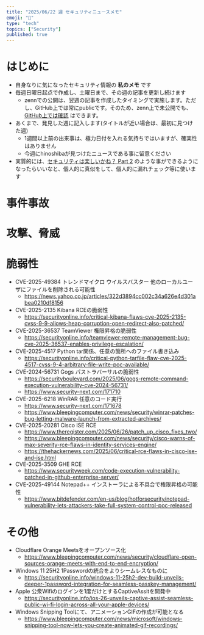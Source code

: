 ```yaml
---
title: "2025/06/22 週 セキュリティニュースメモ"
emoji: "🔖"
type: "tech"
topics: ["Security"]
published: true
---
```


# はじめに
* 自身なりに気になったセキュリティ情報の **私のメモ** です
* 毎週日曜日起点で作成し、土曜日まで、その週の記事を更新し続けます
    * zennでの公開は、翌週の記事を作成したタイミングで実施します。ただし、GitHub上では常にpublicです。そのため、zenn上で未公開でも、[GitHub上では確認](https://github.com/hinoshiba/zenn.dev/tree/main/articles) はできます。
* あくまで、発見した週に記入します(タイトルが近い場合は、最初に見つけた週)
    * 1週間以上前の出来事は、極力日付を入れる気持ちではいますが、確実性はありません
    * 今週にhinoshibaが見つけたニュースである事に留意ください
* 実質的には、[セキュリティは楽しいかね？ Part 2](https://negi.hatenablog.com/) のような事ができるようになったらいいなと、個人的に真似をして、個人的に漏れチェック等に使います

# 事件事故


# 攻撃、脅威


# 脆弱性

* CVE-2025-49384 トレンドマイクロ ウイルスバスター 他のローカルユーザにファイルを削除される可能性
    * https://news.yahoo.co.jp/articles/322d3894cc002c34a626e4d301abea0210df8156
* CVE-2025-2135 Kibana RCEの脆弱性
    * https://securityonline.info/critical-kibana-flaws-cve-2025-2135-cvss-9-9-allows-heap-corruption-open-redirect-also-patched/
* CVE-2025-36537 TeamViewer 権限昇格の脆弱性
    * https://securityonline.info/teamviewer-remote-management-bug-cve-2025-36537-enables-privilege-escalation/
* CVE-2025-4517 Python tar関係、任意の箇所へのファイル書き込み
    * https://securityonline.info/critical-python-tarfile-flaw-cve-2025-4517-cvss-9-4-arbitrary-file-write-poc-available/
* CVE-2024-56731 Gogs パストラバーサルの脆弱性
    * https://securityboulevard.com/2025/06/gogs-remote-command-execution-vulnerability-cve-2024-56731/
    * https://www.security-next.com/171710
* CVE-2025-6218 WinRAR 任意のコード実行
    * https://www.security-next.com/171678
    * https://www.bleepingcomputer.com/news/security/winrar-patches-bug-letting-malware-launch-from-extracted-archives/
* CVE-2025-20281 Cisco ISE RCE
    * https://www.theregister.com/2025/06/26/patch_up_cisco_fixes_two/
    * https://www.bleepingcomputer.com/news/security/cisco-warns-of-max-severity-rce-flaws-in-identity-services-engine/
    * https://thehackernews.com/2025/06/critical-rce-flaws-in-cisco-ise-and-ise.html
* CVE-2025-3509 GHE RCE
    * https://www.securityweek.com/code-execution-vulnerability-patched-in-github-enterprise-server/
* CVE-2025-49144 Notepad++ インストーラによる不具合で権限昇格の可能性
    * https://www.bitdefender.com/en-us/blog/hotforsecurity/notepad-vulnerability-lets-attackers-take-full-system-control-poc-released
# その他

* Cloudflare Orange Meetsをオープンソース化
    * https://www.bleepingcomputer.com/news/security/cloudflare-open-sources-orange-meets-with-end-to-end-encryption/
* Windows 11 25H2 1Passwordの統合をよりシームレスなものに
    * https://securityonline.info/windows-11-25h2-dev-build-unveils-deeper-1password-integration-for-seamless-passkey-management/
* Apple 公衆Wifiのログインを1度だけとするCaptiveAssitを開発中
    * https://securityonline.info/ios-26-unveils-captive-assist-seamless-public-wi-fi-login-across-all-your-apple-devices/
* Windows Snipping Toolにて、アニメーションGIFの作成が可能となる
    * https://www.bleepingcomputer.com/news/microsoft/windows-snipping-tool-now-lets-you-create-animated-gif-recordings/
